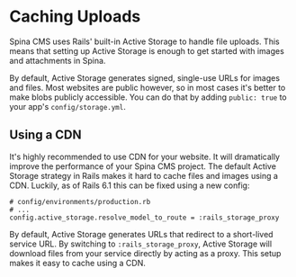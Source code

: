 # Caching Uploads

Spina CMS uses Rails' built-in Active Storage to handle file uploads. This means that setting up Active Storage is enough to get started with images and attachments in Spina.

By default, Active Storage generates signed, single-use URLs for images and files. Most websites are public however, so in most cases it's better to make blobs publicly accessible. You can do that by adding `public: true` to your app's `config/storage.yml`.

## Using a CDN

It's highly recommended to use CDN for your website. It will dramatically improve the performance of your Spina CMS project. The default Active Storage strategy in Rails makes it hard to cache files and images using a CDN. Luckily, as of Rails 6.1 this can be fixed using a new config:

```
# config/environments/production.rb
# ...
config.active_storage.resolve_model_to_route = :rails_storage_proxy
```

By default, Active Storage generates URLs that redirect to a short-lived service URL. By switching to `:rails_storage_proxy`, Active Storage will download files from your service directly by acting as a proxy. This setup makes it easy to cache using a CDN.